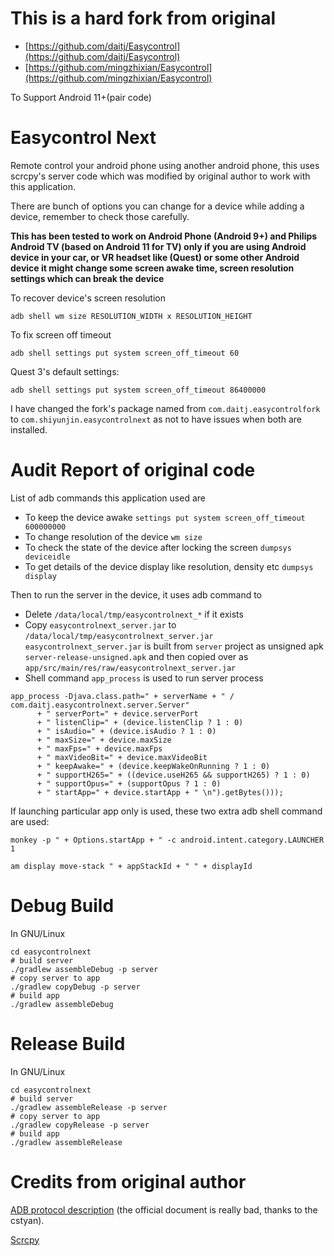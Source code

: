# This is a hard fork from original 
 * [https://github.com/daitj/Easycontrol](https://github.com/daitj/Easycontrol) 
 * [https://github.com/mingzhixian/Easycontrol](https://github.com/mingzhixian/Easycontrol)

To Support Android 11+(pair code)

# Easycontrol Next
Remote control your android phone using another android phone, this uses scrcpy's server code which was modified by original author to work with this application. 

There are bunch of options you can change for a device while adding a device, remember to check those carefully.


**This has been tested to work on Android Phone (Android 9+) and Philips Android TV (based on Android 11 for TV) only if you are using Android device in your car, or VR headset like (Quest) or some other Android device it might change some screen awake time, screen resolution settings which can break the device**

To recover device's screen resolution
```
adb shell wm size RESOLUTION_WIDTH x RESOLUTION_HEIGHT
```

To fix screen off timeout
```
adb shell settings put system screen_off_timeout 60
```

Quest 3's default settings:
```
adb shell settings put system screen_off_timeout 86400000
```

I have changed the fork's package named from `com.daitj.easycontrolfork` to `com.shiyunjin.easycontrolnext` as not to have issues when both are installed. 

# Audit Report of original code

List of adb commands this application used are 

- To keep the device awake `settings put system screen_off_timeout 600000000`
- To change resolution of the device `wm size` 
- To check the state of the device after locking the screen `dumpsys deviceidle`
- To get details of the device display like resolution, density etc `dumpsys display`

Then to run the server in the device, it uses adb command to
- Delete `/data/local/tmp/easycontrolnext_*` if it exists
- Copy `easycontrolnext_server.jar` to `/data/local/tmp/easycontrolnext_server.jar`
  `easycontrolnext_server.jar` is built from `server` project as unsigned apk `server-release-unsigned.apk` and then copied over as `app/src/main/res/raw/easycontrolnext_server.jar`
- Shell command `app_process` is used to run server process
```
app_process -Djava.class.path=" + serverName + " / com.daitj.easycontrolnext.server.Server"
      + " serverPort=" + device.serverPort
      + " listenClip=" + (device.listenClip ? 1 : 0)
      + " isAudio=" + (device.isAudio ? 1 : 0)
      + " maxSize=" + device.maxSize
      + " maxFps=" + device.maxFps
      + " maxVideoBit=" + device.maxVideoBit
      + " keepAwake=" + (device.keepWakeOnRunning ? 1 : 0)
      + " supportH265=" + ((device.useH265 && supportH265) ? 1 : 0)
      + " supportOpus=" + (supportOpus ? 1 : 0)
      + " startApp=" + device.startApp + " \n").getBytes()));
```

If launching particular app only is used, these two extra adb shell command are used:
```
monkey -p " + Options.startApp + " -c android.intent.category.LAUNCHER 1
```

```
am display move-stack " + appStackId + " " + displayId
```

# Debug Build
In GNU/Linux
```
cd easycontrolnext
# build server
./gradlew assembleDebug -p server
# copy server to app
./gradlew copyDebug -p server
# build app
./gradlew assembleDebug
```

# Release Build
In GNU/Linux
```
cd easycontrolnext
# build server
./gradlew assembleRelease -p server
# copy server to app
./gradlew copyRelease -p server
# build app
./gradlew assembleRelease
```

# Credits from original author
[ADB protocol description](https://github.com/cstyan/adbDocumentation) (the official document is really bad, thanks to the cstyan). 

[Scrcpy](https://github.com/Genymobile/scrcpy)
